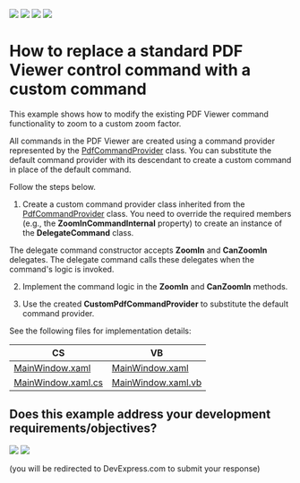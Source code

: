 <!-- default badges list -->
![](https://img.shields.io/endpoint?url=https://codecentral.devexpress.com/api/v1/VersionRange/144967341/22.2.2%2B)
[![](https://img.shields.io/badge/Open_in_DevExpress_Support_Center-FF7200?style=flat-square&logo=DevExpress&logoColor=white)](https://supportcenter.devexpress.com/ticket/details/T830541)
[![](https://img.shields.io/badge/📖_How_to_use_DevExpress_Examples-e9f6fc?style=flat-square)](https://docs.devexpress.com/GeneralInformation/403183)
[![](https://img.shields.io/badge/💬_Leave_Feedback-feecdd?style=flat-square)](#does-this-example-address-your-development-requirementsobjectives)
<!-- default badges end -->
#  How to replace a standard PDF Viewer control command with a custom command

This example shows how to modify the existing PDF Viewer command functionality to zoom to a custom zoom factor.

All commands in the PDF Viewer are created using a command provider represented by the <a href="https://documentation.devexpress.com/WPF/DevExpress.Xpf.PdfViewer.PdfCommandProvider.class">PdfCommandProvider</a>  class. You can substitute the default command provider with its descendant to create a custom command in place of the default command.

Follow the steps below.

1. Create a custom command provider class inherited from the <a href="https://documentation.devexpress.com/WPF/DevExpress.Xpf.PdfViewer.PdfCommandProvider.class">PdfCommandProvider</a>  class. You need to override the required members (e.g., the **ZoomInCommandInternal** property) to create an instance of the **DelegateCommand** class.  

The delegate command constructor accepts **ZoomIn** and **CanZoomIn** delegates. The delegate command calls these delegates when the command's logic is invoked.

2. Implement the command logic in the **ZoomIn** and **CanZoomIn** methods.

3. Use the created **CustomPdfCommandProvider** to substitute the default command provider.

See the following files for implementation details:

CS | VB
------------ | -------------
[MainWindow.xaml](./CS/MainWindow.xaml) | [MainWindow.xaml](./VB/MainWindow.xaml)
[MainWindow.xaml.cs](./CS/MainWindow.xaml.cs) | [MainWindow.xaml.vb](./VB/MainWindow.xaml.vb)
<!-- feedback -->
## Does this example address your development requirements/objectives?

[<img src="https://www.devexpress.com/support/examples/i/yes-button.svg"/>](https://www.devexpress.com/support/examples/survey.xml?utm_source=github&utm_campaign=how-to-replace-standard-pdf-viewer-command-with-custom-command&~~~was_helpful=yes) [<img src="https://www.devexpress.com/support/examples/i/no-button.svg"/>](https://www.devexpress.com/support/examples/survey.xml?utm_source=github&utm_campaign=how-to-replace-standard-pdf-viewer-command-with-custom-command&~~~was_helpful=no)

(you will be redirected to DevExpress.com to submit your response)
<!-- feedback end -->
